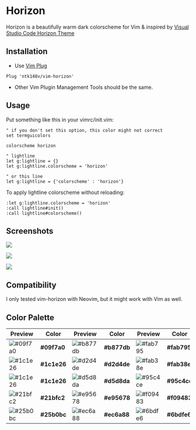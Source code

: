 # Horizon

Horizon is a beautifully warm dark colorscheme for Vim & inspired by [Visual Studio Code Horizon Theme](https://marketplace.visualstudio.com/items?itemName=jolaleye.horizon-theme-vscode)

## Installation

- Use [Vim Plug](https://github.com/junegunn/vim-plug)

```vim
Plug 'ntk148v/vim-horizon'
```

- Other Vim Plugin Management Tools should be the same.

## Usage

Put something like this in your vimrc/init.vim:

```vim
" if you don't set this option, this color might not correct
set termguicolors

colorscheme horizon

" lightline
let g:lightline = {}
let g:lightline.colorscheme = 'horizon'

" or this line
let g:lightline = {'colorscheme' : 'horizon'}
```

To apply lightline colorscheme without reloading:

```vim
:let g:lightline.colorscheme = 'horizon'
:call lightline#init()
:call lightline#colorscheme()
```

## Screenshots

![](./screenshots/screenshot1.png)

![](./screenshots/screenshot2.png)

![](./screenshots/screenshot3.png)

## Compatibility

I only tested vim-horizon with Neovim, but it might work with Vim as well.

## Color Palette

| Preview                                                            | Color       | Preview                                                            | Color       | Preview                                                            | Color       |
| ------------------------------------------------------------------ | ----------- | ------------------------------------------------------------------ | ----------- | ------------------------------------------------------------------ | ----------- |
| ![#09f7a0](https://via.placeholder.com/60x40/09f7a0/000000?text=+) | **#09f7a0** | ![#b877db](https://via.placeholder.com/60x40/b877db/000000?text=+) | **#b877db** | ![#fab795](https://via.placeholder.com/60x40/fab795/000000?text=+) | **#fab795** |
| ![#1c1e26](https://via.placeholder.com/60x40/1c1e26/000000?text=+) | **#1c1e26** | ![#d2d4de](https://via.placeholder.com/60x40/d2d4de/000000?text=+) | **#d2d4de** | ![#fab38e](https://via.placeholder.com/60x40/fab38e/000000?text=+) | **#fab38e** |
| ![#1c1e26](https://via.placeholder.com/60x40/1c1e26/000000?text=+) | **#1c1e26** | ![#d5d8da](https://via.placeholder.com/60x40/d5d8da/000000?text=+) | **#d5d8da** | ![#95c4ce](https://via.placeholder.com/60x40/95c4ce/000000?text=+) | **#95c4ce** |
| ![#21bfc2](https://via.placeholder.com/60x40/21bfc2/000000?text=+) | **#21bfc2** | ![#e95678](https://via.placeholder.com/60x40/e95678/000000?text=+) | **#e95678** | ![#f09483](https://via.placeholder.com/60x40/f09483/000000?text=+) | **#f09483** |
| ![#25b0bc](https://via.placeholder.com/60x40/25b0bc/000000?text=+) | **#25b0bc** | ![#ec6a88](https://via.placeholder.com/60x40/ec6a88/000000?text=+) | **#ec6a88** | ![#6bdfe6](https://via.placeholder.com/60x40/6bdfe6/000000?text=+) | **#6bdfe6** |
